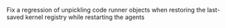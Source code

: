 Fix a regression of unpickling code runner objects when restoring the last-saved kernel registry while restarting the agents
